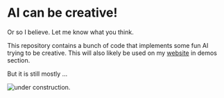 # AI can be creative!

Or so I believe. Let me know what you think. 

This repository contains a bunch of code that 
implements some fun AI trying to be creative. 
This will also likely be used on my [website](https://iaroslav-ai.github.io/) in 
demos section.

But it is still mostly ...

![under construction.](https://iaroslav-ai.github.io/images/under_construction.svg)